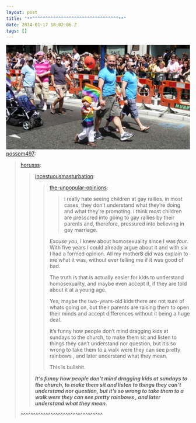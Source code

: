 ```yaml
---
layout: post
title: "**^^^^^^^^^^^^^^^^^^^^^^^^^^^^^^^^^**"
date: 2014-01-17 18:02:06 Z
tags: []
---
```

![](/media/2014/01/73628857580.jpg)
[possom497](http://possom497.tumblr.com/post/55127760005/horusss-incestuousmasturbation):

> [horusss](http://horusss.tumblr.com/post/55120294284/incestuousmasturbation):
> 
> > [incestuousmasturbation](http://incestuousmasturbation.tumblr.com/post/54833486489/the-unpopular-opinions-i-really-hate-seeing):
> > 
> > > [the-unpopular-opinions](http://the-unpopular-opinions.tumblr.com/post/53206117736/i-really-hate-seeing-children-at-gay-rallies-in):
> > > 
> > > > i really hate seeing children at gay rallies. in most cases, they don’t understand what they’re doing and what they’re promoting. i think most children are pressured into going to gay rallies by their parents and, therefore, pressured into believing in gay marriage. 
> > > 
> > > _Excuse you_, I knew about homosexuality since I was _four_. With five years I could already argue about it and with six I had a formed opinion. All my mother**S** did was explain to me what it was, without ever telling me if it was good of bad.
> > > 
> > > The truth is that is actually easier for kids to understand homosexuality, and maybe even accept it, if they are told about it at a young age.  
> > > 
> > > Yes, maybe the two-years-old kids there are not sure of whats going on, but their parents are raising them to open their minds and accept differences without it being a huge deal.
> > > 
> > > It’s funny how people don’t mind dragging kids at sundays to the church, to make them sit and listen to things they can’t understand nor question, but it’s so wrong to take them to a walk were they can see pretty rainbows , and later understand what they mean.
> > > 
> > > This is bullshit.
> > 
> > **_It’s funny how people don’t mind dragging kids at sundays to the church, to make them sit and listen to things they can’t understand nor question, but it’s so wrong to take them to a walk were they can see pretty rainbows , and later understand what they mean._**
> 
> **^^^^^^^^^^^^^^^^^^^^^^^^^^^^^^^^^**
